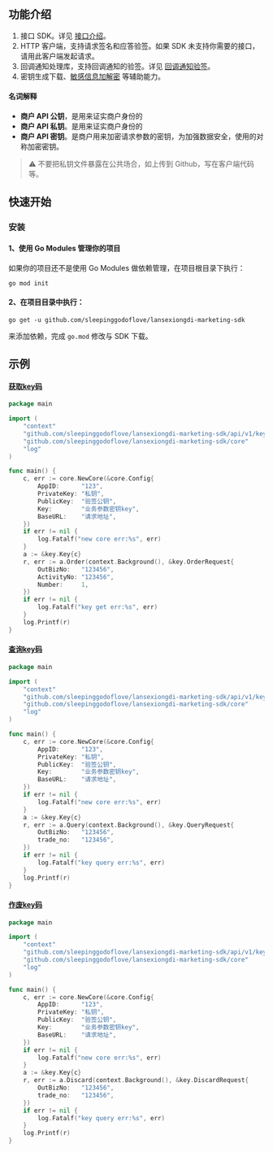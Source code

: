 ## 功能介绍

1. 接口 SDK。详见 [接口介绍](services)。
2. HTTP 客户端，支持请求签名和应答验签。如果 SDK 未支持你需要的接口，请用此客户端发起请求。
3. 回调通知处理库，支持回调通知的验签。详见 [回调通知验签](#回调通知的验签)。
4. 密钥生成下载、[敏感信息加解密](#敏感信息加解密) 等辅助能力。


#### 名词解释
+ **商户 API 公钥**，是用来证实商户身份的
+ **商户 API 私钥**。是用来证实商户身份的
+ **商户 API 密钥**。是商户用来加密请求参数的密钥，为加强数据安全，使用的对称加密密钥。
> :warning: 不要把私钥文件暴露在公共场合，如上传到 Github，写在客户端代码等。

## 快速开始

### 安装

#### 1、使用 Go Modules 管理你的项目

如果你的项目还不是使用 Go Modules 做依赖管理，在项目根目录下执行：

```shell
go mod init
```

#### 2、在项目目录中执行：
```shell
go get -u github.com/sleepinggodoflove/lansexiongdi-marketing-sdk
```
来添加依赖，完成 `go.mod` 修改与 SDK 下载。


## 示例

#### [获取key码](https://tvd8jq9lqkp.feishu.cn/wiki/PVq3wtanPicDu0kyfpLc0McMnAc?from=from_copylink)

```go
package main

import (
	"context"
	"github.com/sleepinggodoflove/lansexiongdi-marketing-sdk/api/v1/key"
	"github.com/sleepinggodoflove/lansexiongdi-marketing-sdk/core"
	"log"
)

func main() {
	c, err := core.NewCore(&core.Config{
		AppID:      "123",
		PrivateKey: "私钥",
		PublicKey:  "验签公钥",
		Key:        "业务参数密钥key",
		BaseURL:    "请求地址",
	})
	if err != nil {
		log.Fatalf("new core err:%s", err)
	}
	a := &key.Key{c}
	r, err := a.Order(context.Background(), &key.OrderRequest{
		OutBizNo:   "123456",
		ActivityNo: "123456",
		Number:     1,
	})
	if err != nil {
		log.Fatalf("key get err:%s", err)
	}
	log.Printf(r)
}
```

#### [查询key码](https://tvd8jq9lqkp.feishu.cn/wiki/GvRswEDyfiXGUUkkDCYc8xg4nVX?from=from_copylink)
```go
package main

import (
	"context"
	"github.com/sleepinggodoflove/lansexiongdi-marketing-sdk/api/v1/key"
	"github.com/sleepinggodoflove/lansexiongdi-marketing-sdk/core"
	"log"
)

func main() {
	c, err := core.NewCore(&core.Config{
		AppID:      "123",
		PrivateKey: "私钥",
		PublicKey:  "验签公钥",
		Key:        "业务参数密钥key",
		BaseURL:    "请求地址",
	})
	if err != nil {
		log.Fatalf("new core err:%s", err)
	}
	a := &key.Key{c}
	r, err := a.Query(context.Background(), &key.QueryRequest{
		OutBizNo:   "123456",
		trade_no:   "123456",
	})
	if err != nil {
		log.Fatalf("key query err:%s", err)
	}
	log.Printf(r)
}
```

#### [作废key码](https://tvd8jq9lqkp.feishu.cn/wiki/R9NMw96eIiXLiRkOi7icANkynbb?from=from_copylink)
```go
package main

import (
	"context"
	"github.com/sleepinggodoflove/lansexiongdi-marketing-sdk/api/v1/key"
	"github.com/sleepinggodoflove/lansexiongdi-marketing-sdk/core"
	"log"
)

func main() {
	c, err := core.NewCore(&core.Config{
		AppID:      "123",
		PrivateKey: "私钥",
		PublicKey:  "验签公钥",
		Key:        "业务参数密钥key",
		BaseURL:    "请求地址",
	})
	if err != nil {
		log.Fatalf("new core err:%s", err)
	}
	a := &key.Key{c}
	r, err := a.Discard(context.Background(), &key.DiscardRequest{
		OutBizNo:   "123456",
		trade_no:   "123456",
	})
	if err != nil {
		log.Fatalf("key query err:%s", err)
	}
	log.Printf(r)
}
```